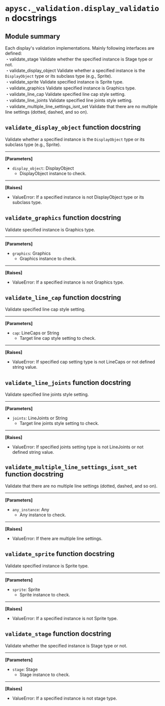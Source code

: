 # `apysc._validation.display_validation` docstrings

## Module summary

Each display's validation implementations. Mainly following interfaces are defined: <br>・validate_stage Validate whether the specified instance is Stage type or not. <br>・validate_display_object Validate whether a specified instance is the `DisplayObject` type or its subclass type (e.g., Sprite). <br>・validate_sprite Validate specified instance is Sprite type. <br>・validate_graphics Validate specified instance is Graphics type. <br>・validate_line_cap Validate specified line cap style setting. <br>・validate_line_joints Validate specified line joints style setting. <br>・validate_multiple_line_settings_isnt_set Validate that there are no multiple line settings (dotted, dashed, and so on).

## `validate_display_object` function docstring

Validate whether a specified instance is the `DisplayObject` type or its subclass type (e.g., Sprite).<hr>

**[Parameters]**

- `display_object`: DisplayObject
  - DisplayObject instance to check.

<hr>

**[Raises]**

- ValueError: If a specified instance is not DisplayObject type or its subclass type.

## `validate_graphics` function docstring

Validate specified instance is Graphics type.<hr>

**[Parameters]**

- `graphics`: Graphics
  - Graphics instance to check.

<hr>

**[Raises]**

- ValueError: If a specified instance is not Graphics type.

## `validate_line_cap` function docstring

Validate specified line cap style setting.<hr>

**[Parameters]**

- `cap`: LineCaps or String
  - Target line cap style setting to check.

<hr>

**[Raises]**

- ValueError: If specified cap setting type is not LineCaps or not defined string value.

## `validate_line_joints` function docstring

Validate specified line joints style setting.<hr>

**[Parameters]**

- `joints`: LineJoints or String
  - Target line joints style setting to check.

<hr>

**[Raises]**

- ValueError: If specified joints setting type is not LineJoints or not defined string value.

## `validate_multiple_line_settings_isnt_set` function docstring

Validate that there are no multiple line settings (dotted, dashed, and so on).<hr>

**[Parameters]**

- `any_instance`: Any
  - Any instance to check.

<hr>

**[Raises]**

- ValueError: If there are multiple line settings.

## `validate_sprite` function docstring

Validate specified instance is Sprite type.<hr>

**[Parameters]**

- `sprite`: Sprite
  - Sprite instance to check.

<hr>

**[Raises]**

- ValueError: If a specified instance is not Sprite type.

## `validate_stage` function docstring

Validate whether the specified instance is Stage type or not.<hr>

**[Parameters]**

- `stage`: Stage
  - Stage instance to check.

<hr>

**[Raises]**

- ValueError: If a specified instance is not stage type.